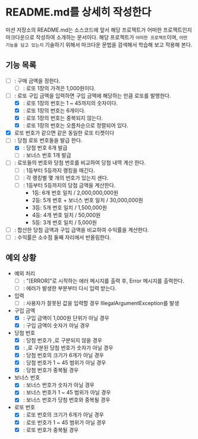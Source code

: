 # README.md를 상세히 작성한다
미션 저장소의 README.md는 소스코드에 앞서 해당 프로젝트가 어떠한 프로젝트인지 마크다운으로 작성하여 소개하는 문서이다.
해당 프로젝트가 `어떠한 프로젝트`이며, `어떤 기능을 담고 있는지` 기술하기 위해서 마크다운 문법을 검색해서 학습해 보고 적용해 본다.

## 기능 목록  

- [ ] : 구매 금액을 정한다.
  - [ ] : 로또 1장의 가격은 1,000원이다.
- [ ] : 로또 구입 금액을 입력하면 구입 금액에 해당하는 만큼 로또를 발행한다.
  - [x] : 로또 1장의 번호는 1 ~ 45까지의 숫자이다.
  - [x] : 로또 1장의 번호는 6개이다.
  - [x] : 로또 1장의 번호는 중복되지 않는다.
  - [x] : 로또 1장의 번호는 오름차순으로 정렬되어 있다.  
- [x] 로또 번호가 같으면 같은 동일한 로또 티켓이다
- [ ] : 당첨 로또 번호들을 발급 한다.
  - [x] : 당첨 번호 6개 발급
  - [ ] : 보너스 번호 1개 발급
- [ ] : 로또들의 번호와 당첨 번호를 비교하여 당첨 내역 계산 한다.
  - [ ] : 1등부터 5등까지 랭킹을 매긴다.
  - [ ] : 각 랭킹별 몇 개의 번호가 있는지 센다.
  - [ ] : 1등부터 5등까지의 당첨 금액을 계산한다.
      - 1등: 6개 번호 일치 / 2,000,000,000원
      - 2등: 5개 번호 + 보너스 번호 일치 / 30,000,000원
      - 3등: 5개 번호 일치 / 1,500,000원
      - 4등: 4개 번호 일치 / 50,000원
      - 5등: 3개 번호 일치 / 5,000원
- [ ] : 합산한 당첨 금액과 구입 금액을 비교하여 수익률을 계산한다.
- [ ] : 수익률은 소수점 둘째 자리에서 반올림한다.

## 예외 상황
  - 예외 처리
    - [ ] : "[ERROR]"로 시작하는 에러 메시지를 출력 후, Error 메시지를 출력한다.
    - [ ] : 에러가 발생한 부분부터 다시 입력 받는다.
  - 입력
    - [ ] : 사용자가 잘못된 값을 입력할 경우 IllegalArgumentException를 발생
  - 구입 금액
    - [x] : 구입 금액이 1,000원 단위가 아닐 경우
    - [x] : 구입 금액이 숫자가 아닐 경우
  - 당첨 번호
    - [x] : 당첨 번호가 ,로 구분되지 않을 경우
    - [x] : ,로 구분된 당첨 번호가 숫자가 아닐 경우
    - [x] : 당첨 번호의 크기가 6개가 아닐 경우
    - [x] : 당첨 번호가 1 ~ 45 범위가 아닐 경우
    - [x] : 당첨 번호가 중복될 경우
  - 보너스 번호
    - [x] : 보너스 번호가 숫자가 아닐 경우
    - [x] : 보너스 번호가 1 ~ 45 범위가 아닐 경우
    - [x] : 보너스 번호가 당첨 번호와 중복될 경우
  - 로또 번호
    - [x] : 로또 번호의 크기가 6개가 아닐 경우
    - [x] : 로또 번호가 1 ~ 45 범위가 아닐 경우
    - [x] : 로또 번호가 중복될 경우